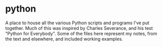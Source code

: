 # python
A place to house all the various Python scripts and programs I've put together.
Much of this was inspired by Charles Severance, and his test "Python for Everybody".  Some of the files here represent my notes, from the text and elsewhere, and included working examples.
